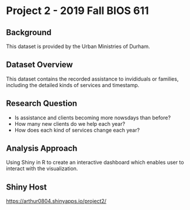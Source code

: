 # Project 2 - 2019 Fall BIOS 611

## Background

This dataset is provided by the Urban Ministries of Durham.

## Dataset Overview

This dataset contains the recorded assistance to invididuals or families, including the detailed kinds of services and timestamp.

## Research Question

- Is assistance and clients becoming more nowsdays than before?
- How many new clients do we help each year?
- How does each kind of services change each year?

## Analysis Approach

Using Shiny in R to create an interactive dashboard which enables user to interact with the visualization.

## Shiny Host
https://arthur0804.shinyapps.io/project2/
